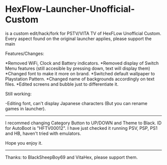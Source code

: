 # HexFlow-Launcher-Unofficial-Custom
is a custom edit/hack/fork for PSTV/VITA TV of HexFLow Unofficial Custom.
Every aspect found on the original launcher applies, please support the main

Features/Changes:

*Removed WiFi, Clock and Battery indicators.
*Removed display of Switch Menu features (still accesible by pressing down, text will display them)
*Changed font to make it more on brand.
*Switched default wallpaper to Playstation Pattern.
*Changed name of backgrounds accordingly on text files.
*Edited screens and bubble just to differentiate it.

Still working:

-Editing font, can't display Japanese characters (But you can rename games in launcher).

-----
I recommed changing Category Button to UP/DOWN and Theme to Black. ID for AutoBoot is "HFTV00012".
I have just checked it running PSV, PSP, PS1 and HB, haven't tried with emulators.

Hope you enjoy it.


-----
Thanks:
to BlackSheepBoy69 and VitaHex, please support them.
